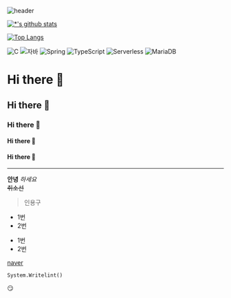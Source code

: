 ![header](https://capsule-render.vercel.app/api?type=wave&color=auto&height=300&section=header&text=우왕%20신기&fontSize=90)

[![*'s github stats](https://github-readme-stats.vercel.app/api?username=yoonheekimm)](https://github.com/yoonheekimm)

[![Top Langs](https://github-readme-stats.vercel.app/api/top-langs/?username=yoonheekimm)](https://github.com/yoonheekimm/github-readme-stats)

![C](https://img.shields.io/badge/-C-123456?style=flat-square&logo=C&logoColor=black)
![자바](https://img.shields.io/badge/-자바-007396?style=flat&logo=Java&logoColor=ffffff)
![Spring](https://img.shields.io/badge/-Spring-6DB33F?style=for-the-badge&logo=Spring&logoColor=white)
![TypeScript](https://img.shields.io/badge/-TypeScript-3178C6?style=flat-square&logo=TypeScript&logoColor=white)
![Serverless](https://img.shields.io/badge/-Serverless-FD5750?style=flat-square&logo=Serverless&logoColor=magenta)
![MariaDB](https://img.shields.io/badge/-MariaDB-1F305F?style=flat-square&logo=mariadb&logoColor=white)

# Hi there 👋
## Hi there 👋
### Hi there 👋
#### Hi there 👋
#### Hi there 👋
--- 
**안녕**
*하세요* <br/>
~~취소선~~
> 인용구
* 1번
* 2번
- 1번
- 2번

[naver](http://www.naver.com)
```
System.Writelint()
```

:smirk:

